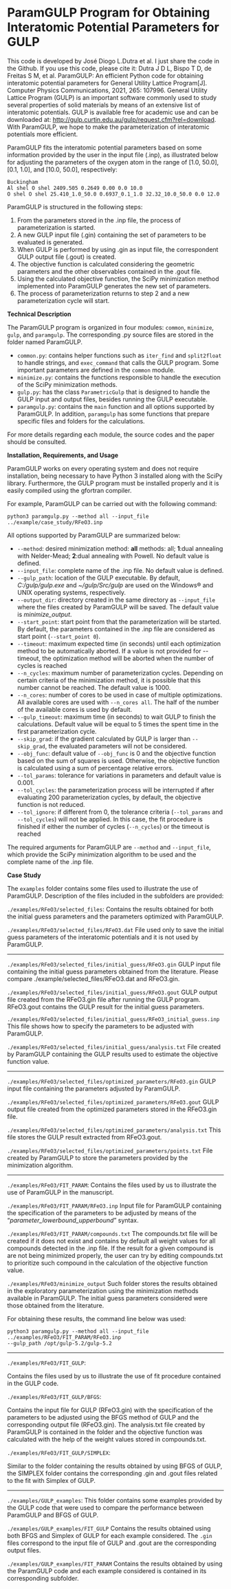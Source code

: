 # ParamGULP Program for Obtaining Interatomic Potential Parameters for GULP
This code is developed by José Diogo L.Dutra et al. I just share the code in the Github.
If you use this code, please cite it: Dutra J D L, Bispo T D, de Freitas S M, et al. ParamGULP: An efficient Python code for obtaining interatomic potential parameters for General Utility Lattice Program[J]. Computer Physics Communications, 2021, 265: 107996.
General Utility Lattice Program (GULP) is an important software commonly used to study several 
properties of solid materials by means of an extensive list of interatomic potentials. 
GULP is available free for academic use and can be downloaded at: 
http://gulp.curtin.edu.au/gulp/request.cfm?rel=download. 
With ParamGULP, we hope to make the parameterization of interatomic potentials more efficient. 

ParamGULP fits the interatomic potential parameters based on some information provided by the user 
in the input file (.inp), as illustrated below for adjusting the parameters of the oxygen atom 
in the range of [1.0, 50.0], [0.1, 1.0], and [10.0, 50.0], respectively:

```
Buckingham 
Al shel O shel 2409.505 0.2649 0.00 0.0 10.0 
O shel O shel 25.410_1.0_50.0 0.6937_0.1_1.0 32.32_10.0_50.0 0.0 12.0
```

ParamGULP is structured in the following steps:

1. From the parameters stored in the .inp file, the process of parameterization is started. 
2. A new GULP input file (.gin) containing the set of parameters to be evaluated is generated.
3. When GULP is performed by using .gin as input file, the correspondent GULP output file (.gout) is created. 
4. The objective function is calculated considering the geometric parameters and the other observables
contained in the .gout file.
5. Using the calculated objective function, the SciPy minimization method implemented into 
ParamGULP generates the new set of parameters.
6. The process of parameterization returns to step 2 and a new parameterization cycle will start.


**Technical Description**

The ParamGULP program is organized in four modules: `common`, `minimize`, `gulp`, and `paramgulp`. 
The corresponding .py source files are stored in the folder named ParamGULP. 

- `common.py`: contains helper functions such as `iter_find` and `split2float` to handle strings, 
and `exec_command` that calls the GULP program. Some important parameters are defined in the `common` module. 
- `minimize.py`: contains the functions responsible to handle the execution of the SciPy minimization methods.
- `gulp.py`: has the class `ParametricGulp` that is designed to handle the GULP input and output files,
 besides running the GULP executable.
- `paramgulp.py`: contains the `main` function and all options supported by ParamGULP. In addition, 
`paramgulp` has some functions that prepare specific files and folders for the calculations. 

For more details regarding each module, the source codes and the paper should be consulted. 


**Installation, Requirements, and Usage**

ParamGULP works on every operating system and does not require installation, 
being necessary to have Python 3 installed along with the SciPy library. Furthermore, 
the GULP program must be installed properly and it is easily compiled using the gfortran compiler. 

For example, ParamGULP can be carried out with the following command:

```
python3 paramgulp.py --method all --input_file ../example/case_study/RFeO3.inp
```

All options supported by ParamGULP are summarized below:

- `--method`: desired minimization method: **all** methods: all; **1**:dual annealing with Nelder-Mead; **2**:dual annealing with Powell. No default value is defined.
- `--input_file`: complete name of the .inp file. No default value is defined.
- `--gulp_path`: location of the GULP executable. By default, *C:/gulp/gulp.exe* and *~/gulp/Src/gulp* 
are used on the Windows® and UNIX operating systems, respectively. 
- `--output_dir`: directory created in the same directory as `--input_file` where the files created by ParamGULP will be saved. 
The default value is *minimize_output*.
- `--start_point`: start point from that the parameterization will be started. By default, the parameters contained in the .inp file are considered as start point (`--start_point 0`).
- `--timeout`: maximum expected time (in seconds) until each optimization method to be automatically aborted. If a value is not provided for --timeout, the optimization method will be aborted when the number of cycles is reached
- `--n_cycles`: maximum number of parameterization cycles. Depending on certain criteria of the minimization method, 
it is possible that this number cannot be reached. The default value is 1000.
- `--n_cores`: number of cores to be used in case of multiple optimizations. All available cores are used with `--n_cores all`. 
The half of the number of the available cores is used by default.
- `--gulp_timeout`: maximum time (in seconds) to wait GULP to finish the calculations. Default value will be equal to 5 times the spent time in the first parameterization cycle.
- `--skip_grad`: if the gradient calculated by GULP is larger than `--skip_grad`, the evaluated parameters will not be considered. 
- `--obj_func`: default value of `--obj_func` is 0 and the objective function based on the sum of squares is used. Otherwise, the objective function is calculated using a sum of percentage relative errors.
- `--tol_params`: tolerance for variations in parameters and default value is 0.001.
- `--tol_cycles`: the parameterization process will be interrupted if after evaluating 200 parameterization cycles, by default, the objective function is not reduced.
- `--tol_ignore`: if different from 0, the tolerance criteria (`--tol_params` and `--tol_cycles`) will not be applied. In this case, the fit procedure is finished if either the number of cycles (`--n_cycles`) or the timeout is reached

The required arguments for ParamGULP are `--method` and `--input_file`, which provide the SciPy minimization algorithm to be used and the complete name of the .inp file. 

**Case Study**

The `examples` folder contains some files used to illustrate the use of ParamGULP. Description of the files included in the subfolders are provided:

`./examples/RFeO3/selected_files`: 
Contains the results obtained for both the initial guess parameters and the parameters optimized with ParamGULP. 

`./examples/RFeO3/selected_files/RFeO3.dat`
File used only to save the initial guess parameters of the interatomic potentials and it is not used by ParamGULP. 

------------------------------------------------------

`./examples/RFeO3/selected_files/initial_guess/RFeO3.gin`
GULP input file containing the initial guess parameters obtained from the literature. 
Please compare ./example/selected_files/RFeO3.dat and RFeO3.gin.

`./examples/RFeO3/selected_files/initial_guess/RFeO3.gout`
GULP output file created from the RFeO3.gin file after running the GULP program. 
RFeO3.gout contains the GULP result for the initial guess parameters.

`./examples/RFeO3/selected_files/initial_guess/RFeO3_initial_guess.inp`
This file shows how to specify the parameters to be adjusted with ParamGULP.

`./examples/RFeO3/selected_files/initial_guess/analysis.txt`
File created by ParamGULP containing the GULP results used to estimate the objective function value.  

------------------------------------------------------

`./examples/RFeO3/selected_files/optimized_parameters/RFeO3.gin`
GULP input file containing the parameters adjusted by ParamGULP.

`./examples/RFeO3/selected_files/optimized_parameters/RFeO3.gout`
GULP output file created from the optimized parameters stored in the RFeO3.gin file.

`./examples/RFeO3/selected_files/optimized_parameters/analysis.txt`
This file stores the GULP result extracted from RFeO3.gout.

`./examples/RFeO3/selected_files/optimized_parameters/points.txt`
File created by ParamGULP to store the parameters provided by the minimization algorithm. 

------------------------------------------------------

`./examples/RFeO3/FIT_PARAM`:
Contains the files used by us to illustrate the use of ParamGULP in the manuscript. 

`./examples/RFeO3/FIT_PARAM/RFeO3.inp`
Input file for ParamGULP containing the specification of the parameters to be adjusted by means of the “*parameter_lowerbound_upperbound*” syntax. 

`./examples/RFeO3/FIT_PARAM/compounds.txt`
The compounds.txt file will be created if it does not exist and contains by default all weight values for all compounds detected in the .inp file. If the result for a given compound is are not being minimized properly, 
the user can try by editing compounds.txt to prioritize such compound in the calculation of the objective function value.  

`./examples/RFeO3/minimize_output`
Such folder stores the results obtained in the exploratory parameterization using the minimization methods available in ParamGULP. The initial guess parameters considered were those obtained from the literature. 

For obtaining these results, the command line below was used:

```
python3 paramgulp.py --method all --input_file ../examples/RFeO3/FIT_PARAM/RFeO3.inp 
--gulp_path /opt/gulp-5.2/gulp-5.2
```

---------------------------------------------------------------------------

`./examples/RFeO3/FIT_GULP`:

Contains the files used by us to illustrate the use of fit procedure contained in the GULP code.

`./examples/RFeO3/FIT_GULP/BFGS`:

Contains the input file for GULP (RFeO3.gin) with the specification of the parameters to be adjusted using the BFGS method of GULP and the corresponding output file (RFeO3.gin). The analysis.txt file created by ParamGULP is contained in the folder and the objective function was calculated with the help of the weight values stored in compounds.txt. 

`./examples/RFeO3/FIT_GULP/SIMPLEX`:

Similar to the folder containing the results obtained by using BFGS of GULP, the SIMPLEX folder contains the corresponding .gin  and .gout files related to the fit with Simplex of GULP. 

---------------------------------------------------------------------------

`./examples/GULP_examples`:
This folder contains some examples provided by the GULP code that were used to compare the performance between ParamGULP and BFGS of GULP. 

`./examples/GULP_examples/FIT_GULP`
Contains the results obtained using both BFGS and Simplex of GULP for each example considered. The `.gin` files correspond to the input file of GULP and .gout are the corresponding output files.  

`./examples/GULP_examples/FIT_PARAM`
Contains the results obtained by using the ParamGULP code and each example considered is contained in its corresponding subfolder.
